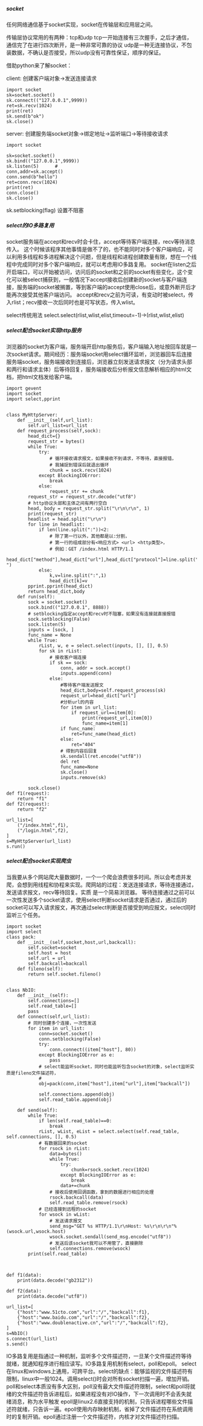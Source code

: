 ##### socket
任何网络通信基于socket实现，socket在传输层和应用层之间。

传输层协议常用的有两种：tcp和udp
tcp一开始连接有三次握手，之后才通信，通信完了在进行四次断开，是一种非常可靠的协议
udp是一种无连接协议，不包装数据，不确认是否接受，所以udp没有可靠性保证，顺序的保证。


借助python来了解socket：

client:
创建客户端对象->发送连接请求
```
import socket
sk=socket.socket()
sk.connect(("127.0.0.1",9999))
ret=sk.recv(1024)
print(ret)
sk.send(b"ok")
sk.close()
```

server:
创建服务端socket对象->绑定地址->监听端口->等待接收请求
```
import socket

sk=socket.socket()
sk.bind(("127.0.0.1",9999))
sk.listen(5)      #
conn,addr=sk.accept()
conn.send(b"hello")
ret=conn.recv(1024)
print(ret)
conn.close()
sk.close()
```

sk.setblocking(flag)  设置不阻塞

##### select的IO多路复用
socket服务端在accept和recv时会卡住，accept等待客户端连接，recv等待消息传入。
这个时候该程序其他事情是做不了的，也不能同时对多个客户端响应，可以利用多线程和多进程解决这个问题，但是线程和进程创建数量有限，想在一个线程中完成同时对多个客户端响应，就可以考虑用IO多路复用。
socket在listen之后开启端口，可以开始被访问，访问后的socket和之前的socket有些变化，这个变化可以被select捕获到，一般情况下accept接收后创建新的socket与客户端连接，服务端的socket被搁置，等到客户端的accept使用close后，或意外断开后才能再次接受其他客户端访问。
accept和recv之前为可读，有变动时被select，传入rlist；recv接收一次后同时也是可写状态，传入wlist。

select传统用法
select.select(rlist,wlist,elist,timeout=-1)->(rlist,wlist,elist)

##### select配合socket实现http服务
浏览器的socket为客户端，服务端开启http服务后，客户端输入地址按回车就是一次socket请求。期间经历：服务端socket用select循环监听，浏览器回车后连接服务端socket，服务端接收到连接后，浏览器立刻发送请求报文（分为请求头部和两行和请求主体）后等待回复，服务端接收后分析报文信息解析相应的html文档，把html文档发给客户端。
```
import gevent
import socket
import select,pprint


class MyHttpServer:
    def __init__(self,url_list):
        self.url_list=url_list
    def request_process(self,sock):
        head_dict={}
        request_str = bytes()
        while True:
            try:
                # 循环接收请求报文，如果接收不到请求，不等待，直接报错，
                # 我捕捉到错误后就退出循环
                chunk = sock.recv(1024)
            except BlockingIOError:
                break
            else:
                request_str += chunk
        request_str = request_str.decode("utf8")
        # http协议头部和主体之间有两行空白
        head, body = request_str.split("\r\n\r\n", 1)
        print(request_str)
        headlist = head.split("\r\n")
        for line in headlist:
            if len(line.split(":"))<2:
                # 除了第一行以外，其他都是以:分割，
                # 第一行的组成部分有<响应方式> <url> <http类型>，
                # 例如：GET /index.html HTTP/1.1
                head_dict["method"],head_dict["url"],head_dict["protocol"]=line.split(" ")
            else:
                k,v=line.split(":",1)
                head_dict[k]=v
        pprint.pprint(head_dict)
        return head_dict,body
    def run(self):
        sock = socket.socket()
        sock.bind(("127.0.0.1", 8888))
        # setblocking指定accept和recv时不阻塞，如果没有连接就直接报错
        sock.setblocking(False)
        sock.listen(5)
        inputs = [sock, ]
        func_name = None
        while True:
            rList, w, e = select.select(inputs, [], [], 0.5)
            for sk in rList:
                # 接收客户端连接
                if sk == sock:
                    conn, addr = sock.accept()
                    inputs.append(conn)
                else:
                    #等待客户端发送报文
                    head_dict,body=self.request_process(sk)
                    request_url=head_dict["url"]
                    #分析url的内容
                    for item in url_list:
                        if request_url==item[0]:
                            print(request_url,item[0])
                            func_name=item[1]
                    if func_name:
                        ret=func_name(head_dict)
                    else:
                        ret="404"
                    # 得到内容后回复
                    sk.sendall(ret.encode("utf8"))
                    del ret
                    func_name=None
                    sk.close()
                    inputs.remove(sk)

        sock.close()
def f1(request):
    return "f1"
def f2(request):
    return "f2"

url_list=[
    ("/index.html",f1),
    ("/login.html",f2),
]
s=MyHttpServer(url_list)
s.run()
```

##### select配合socket实现爬虫
当我要从多个网站爬大量数据时，一个一个爬会浪费很多时间。所以会考虑并发爬，会想到用线程和协程来实现。爬网站的过程：发送连接请求，等待连接通过，发送请求报文，recv等待回复。实质 是一个简易浏览器。
等待连接通过之前可以一次性发送多个socket请求，使用select判断socket请求是否通过，通过后的socket可以写入请求报文，再次通过select判断是否接受到响应报文，select同时监听三个任务。
```
import socket
import select
class pack:
    def __init__(self,socket,host,url,backcall):
        self.socket=socket
        self.host = host
        self.url = url
        self.backcall=backcall
    def fileno(self):
        return self.socket.fileno()


class NbIO:
    def __init__(self):
        self.connections=[]
        self.read_table=[]
        pass
    def connect(self,url_list):
        # 同时创建多个连接，一次性发送
        for item in url_list:
            conn=socket.socket()
            conn.setblocking(False)
            try:
                conn.connect((item["host"], 80))
            except BlockingIOError as e:
                pass
            # select能监听socket，同时也能监听包含socket的对象，select监听实质是fileno文件描述符，
            #
            obj=pack(conn,item["host"],item["url"],item["backcall"])

            self.connections.append(obj)
            self.read_table.append(obj)

    def send(self):
        while True:
            if len(self.read_table)==0:
                break
            rList, wList, eList = select.select(self.read_table, self.connections, [], 0.5)
            # 有数据回来的socket
            for rsock in rList:
                data=bytes()
                while True:
                    try:
                        chunk=rsock.socket.recv(1024)
                    except BlockingIOError as e:
                        break
                    data+=chunk
                # 接收后使用回调函数，拿到的数据进行相应的处理
                rsock.backcall(data)
                self.read_table.remove(rsock)
            # 已经连接到远程的socket
            for wsock in wList:
                # 发送请求报文
                send_msg="GET %s HTTP/1.1\r\nHost: %s\r\n\r\n"%(wsock.url,wsock.host)
                wsock.socket.sendall(send_msg.encode("utf8"))
                # 发送后该socket我可以不用管了，直接删除
                self.connections.remove(wsock)
        print(self.read_table)



def f1(data):
    print(data.decode("gb2312"))

def f2(data):
    print(data.decode("utf8"))

url_list=[
    {"host":"www.51cto.com","url":"/","backcall":f1},
    {"host":"www.baidu.com","url":"/","backcall":f2},
    {"host":"www.doublenactive.cn","url":"/","backcall":f2},
]
s=NbIO()
s.connect(url_list)
s.send()
```

IO多路复用是指通过一种机制，监听多个文件描述符，一旦某个文件描述符等待就绪，就通知程序进行相应读写。IO多路复用机制有select，poll和epoll。
select在linux和windows上通用，可跨平台。select的缺点：能够监视的文件描述符有限制，linux中一般1024。调用select()时会对所有socket扫描一遍，增加开销。
poll和select本质没有多大区别，poll没有最大文件描述符限制，select和poll将就绪的文件描述符告诉进程后，如果进程没有对IO操作，下一次调用时不会丢失就绪消息，称为水平触发
epoll是linux2.6直接支持的机制，只告诉进程哪些文件描述符就绪，只告诉一遍。epoll使用内存映射机制，省掉了文件描述符在系统调用时的复制开销。epoll通过注册一个文件描述符，内核才对文件描述符扫描。